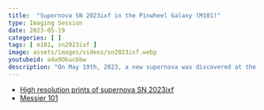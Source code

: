 ```yaml
---
title:  "Supernova SN 2023ixf in the Pinwheel Galaxy (M101)"
type: Imaging Session
date: 2023-05-19
categories: [ ]
tags: [ m101, sn2023ixf ]
image: assets/images/videos/sn2023ixf.webp
youtubeid: a4a9Okuc6bw
description: "On May 19th, 2023, a new supernova was discovered at the edge of Messier 101, the Pinwheel Galaxy. This is a large, frequently photographed galaxy located near 'the Big Dipper.' I spent two evenings photographing the galaxy so I could capture the supernova to share."
---
```


- [High resolution prints of supernova SN 2023ixf](https://deepskyworkflows.shootproof.com/gallery/supernova/photo/2902059768) 
- [Messier 101](/messier/m101)
